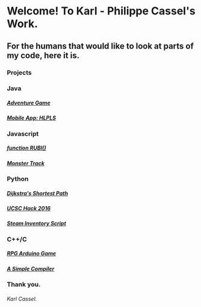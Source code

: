 # Welcome! To Karl - Philippe Cassel's Work.

## For the humans that would like to look at parts of my code, here it is. 

### Projects

### Java
##### [Adventure Game](https://github.com/InvaderZim19/adv-enture)
##### [Mobile App: HLPLS](https://github.com/jillzy/HLPLS)

### Javascript
##### [function RUBI()](https://github.com/InvaderZim19/functionRUBI)
##### [Monster Track](https://github.com/InvaderZim19/ucsc_hack2015)

### Python
##### [Dijkstra's Shortest Path](https://github.com/InvaderZim19/dijkstras-shortest-path)
##### [UCSC Hack 2016](https://github.com/sborland/hack_ucsc2016)
##### [Steam Inventory Script](https://github.com/InvaderZim19/csgo-steam-inventory-script)

### C++/C
##### [RPG Arduino Game](https://github.com/InvaderZim19/rpg-arduino-adv)
##### [A Simple Compiler](https://github.com/InvaderZim19/com-piler)

### Thank you.

###### Karl Cassel.
